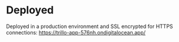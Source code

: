 # Deployed
Deployed in a production environment and SSL encrypted for HTTPS connections: https://trillo-app-576nh.ondigitalocean.app/ 
